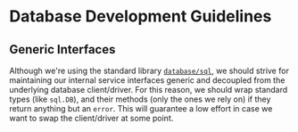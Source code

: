 # Database Development Guidelines

## Generic Interfaces

Although we're using the standard library [`database/sql`](https://golang.org/pkg/database/sql/), we should strive for
maintaining our internal service interfaces generic and decoupled from the underlying database client/driver. For this
reason, we should wrap standard types (like `sql.DB`), and their methods (only the ones we rely on) if they return
anything but an `error`. This will guarantee a low effort in case we want to swap the client/driver at some point.
